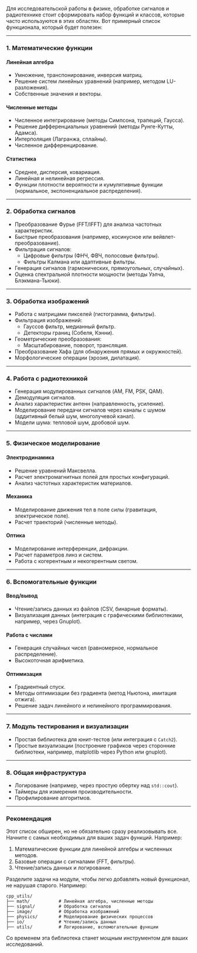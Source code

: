 Для исследовательской работы в физике, обработке сигналов и радиотехнике стоит сформировать набор функций и классов, которые часто используются в этих областях. Вот примерный список функционала, который будет полезен:  

---

### 1. **Математические функции**
#### Линейная алгебра  
- Умножение, транспонирование, инверсия матриц.  
- Решение систем линейных уравнений (например, методом LU-разложения).  
- Собственные значения и векторы.  

#### Численные методы  
- Численное интегрирование (методы Симпсона, трапеций, Гаусса).  
- Решение дифференциальных уравнений (методы Рунге-Кутты, Адамса).  
- Интерполяция (Лагранжа, сплайны).  
- Численное дифференцирование.  

#### Статистика  
- Среднее, дисперсия, ковариация.  
- Линейная и нелинейная регрессия.  
- Функции плотности вероятности и кумулятивные функции (нормальное, экспоненциальное распределения).  

---

### 2. **Обработка сигналов**
- Преобразование Фурье (FFT/IFFT) для анализа частотных характеристик.  
- Быстрые преобразования (например, косинусное или вейвлет-преобразование).  
- Фильтрация сигналов:  
  - Цифровые фильтры (ФНЧ, ФВЧ, полосовые фильтры).  
  - Фильтры Калмана или адаптивные фильтры.  
- Генерация сигналов (гармонических, прямоугольных, случайных).  
- Оценка спектральной плотности мощности (методы Уэлча, Блэкмана-Тьюки).  

---

### 3. **Обработка изображений**
- Работа с матрицами пикселей (гистограмма, фильтры).  
- Фильтрация изображений:  
  - Гауссов фильтр, медианный фильтр.  
  - Детекторы границ (Собеля, Кэнни).  
- Геометрические преобразования:  
  - Масштабирование, поворот, трансляция.  
- Преобразование Хафа (для обнаружения прямых и окружностей).  
- Морфологические операции (эрозия, дилатация).  

---

### 4. **Работа с радиотехникой**
- Генерация модулированных сигналов (AM, FM, PSK, QAM).  
- Демодуляция сигналов.  
- Анализ характеристик антенн (направленность, усиление).  
- Моделирование передачи сигналов через каналы с шумом (аддитивный белый шум, многолучевой канал).  
- Модели шума: тепловой шум, дробовой шум.  

---

### 5. **Физическое моделирование**
#### Электродинамика  
- Решение уравнений Максвелла.  
- Расчет электромагнитных полей для простых конфигураций.  
- Анализ частотных характеристик материалов.  

#### Механика  
- Моделирование движения тел в поле силы (гравитация, электрическое поле).  
- Расчет траекторий (численные методы).  

#### Оптика  
- Моделирование интерференции, дифракции.  
- Расчет параметров линз и систем.  
- Работа с когерентным и некогерентным светом.  

---

### 6. **Вспомогательные функции**
#### Ввод/вывод  
- Чтение/запись данных из файлов (CSV, бинарные форматы).  
- Визуализация данных (интеграция с графическими библиотеками, например, через Gnuplot).  

#### Работа с числами  
- Генерация случайных чисел (равномерное, нормальное распределение).  
- Высокоточная арифметика.  

#### Оптимизация  
- Градиентный спуск.  
- Методы оптимизации без градиента (метод Ньютона, имитация отжига).  
- Решение задач линейного и нелинейного программирования.  

---

### 7. **Модуль тестирования и визуализации**
- Простая библиотека для юнит-тестов (или интеграция с `Catch2`).  
- Простые визуализации (построение графиков через сторонние библиотеки, например, matplotlib через Python или gnuplot).  

---

### 8. **Общая инфраструктура**
- Логирование (например, через простую обертку над `std::cout`).  
- Таймеры для измерения производительности.  
- Профилирование алгоритмов.  

---

### Рекомендация
Этот список обширен, но не обязательно сразу реализовывать все. Начните с самых необходимых для ваших задач функций. Например:  
1. Математические функции для линейной алгебры и численных методов.  
2. Базовые операции с сигналами (FFT, фильтры).  
3. Чтение/запись данных и логирование.  

Разделите задачи на модули, чтобы легко добавлять новый функционал, не нарушая старого. Например:  
```plaintext
cpp_utils/
├── math/           # Линейная алгебра, численные методы
├── signal/         # Обработка сигналов
├── image/          # Обработка изображений
├── physics/        # Моделирование физических процессов
├── io/             # Чтение/запись данных
├── utils/          # Логирование, вспомогательные функции
```  

Со временем эта библиотека станет мощным инструментом для ваших исследований. 
